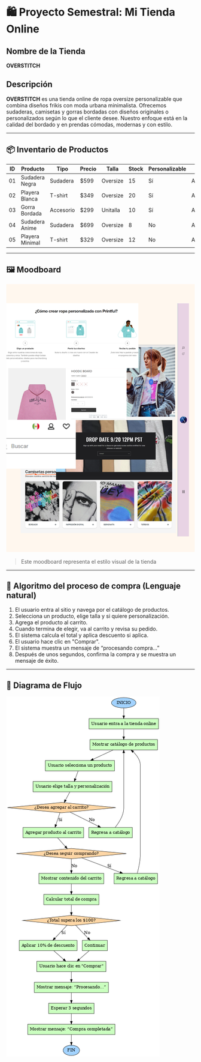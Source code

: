 # 🛍️ Proyecto Semestral: Mi Tienda Online

## Nombre de la Tienda
**OVERSTITCH**

## Descripción
**OVERSTITCH** es una tienda online de ropa oversize personalizable que combina diseños frikis con moda urbana minimalista. Ofrecemos sudaderas, camisetas y gorras bordadas con diseños originales o personalizados según lo que el cliente desee. Nuestro enfoque está en la calidad del bordado y en prendas cómodas, modernas y con estilo.

---

## 📦 Inventario de Productos

| ID | Producto        | Tipo       | Precio | Talla     | Stock | Personalizable | Material      |
|----|-----------------|------------|--------|-----------|-------|----------------|----------------|
| 01 | Sudadera Negra  | Sudadera   | $599   | Oversize  | 15    | Sí             | Algodón/Poliéster |
| 02 | Playera Blanca  | T-shirt    | $349   | Oversize  | 20    | Sí             | Algodón        |
| 03 | Gorra Bordada   | Accesorio  | $299   | Unitalla  | 10    | Sí             | Algodón        |
| 04 | Sudadera Anime  | Sudadera   | $699   | Oversize  | 8     | No             | Algodón        |
| 05 | Playera Minimal | T-shirt    | $329   | Oversize  | 12    | No             | Algodón        |

---

## 🖼️ Moodboard

![Moodboard](./assets/moodboard.png)

> Este moodboard representa el estilo visual de la tienda

---

## 📜 Algoritmo del proceso de compra (Lenguaje natural)

1. El usuario entra al sitio y navega por el catálogo de productos.
2. Selecciona un producto, elige talla y si quiere personalización.
3. Agrega el producto al carrito.
4. Cuando termina de elegir, va al carrito y revisa su pedido.
5. El sistema calcula el total y aplica descuento si aplica.
6. El usuario hace clic en "Comprar".
7. El sistema muestra un mensaje de “procesando compra…”
8. Después de unos segundos, confirma la compra y se muestra un mensaje de éxito.

---

## 🔄 Diagrama de Flujo

![Diagrama de Flujo](./assets/flujo-compra.png)